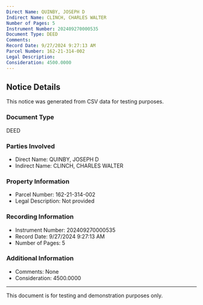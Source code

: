 ```yaml
---
Direct Name: QUINBY, JOSEPH D
Indirect Name: CLINCH, CHARLES WALTER
Number of Pages: 5
Instrument Number: 202409270000535
Document Type: DEED
Comments: 
Record Date: 9/27/2024 9:27:13 AM
Parcel Number: 162-21-314-002
Legal Description: 
Consideration: 4500.0000
---
```


## Notice Details

This notice was generated from CSV data for testing purposes.

### Document Type
DEED

### Parties Involved
- Direct Name: QUINBY, JOSEPH D
- Indirect Name: CLINCH, CHARLES WALTER

### Property Information
- Parcel Number: 162-21-314-002
- Legal Description: Not provided

### Recording Information
- Instrument Number: 202409270000535
- Record Date: 9/27/2024 9:27:13 AM
- Number of Pages: 5

### Additional Information
- Comments: None
- Consideration: 4500.0000

---

This document is for testing and demonstration purposes only.
